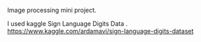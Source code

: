 Image processing mini project. 

I used kaggle Sign Language Digits Data .
https://www.kaggle.com/ardamavi/sign-language-digits-dataset
